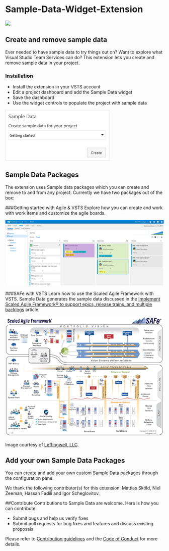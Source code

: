 # Sample-Data-Widget-Extension

![](https://almrangers.visualstudio.com/DefaultCollection/_apis/public/build/definitions/7f3cfb9a-d1cb-4e66-9d36-1af87b906fe9/90/badge)

## Create and remove sample data 

Ever needed to have sample data to try things out on? Want to explore what Visual Studio Team Services can do? This extension lets you create and remove sample data in your project.

### Installation
* Install the extension in your VSTS account
* Edit a project dashboard and add the Sample Data widget
* Save the dashboard
* Use the widget controls to populate the project with sample data

![](src/SampleData/img/SampleDataWidget.png)
 
## Sample Data Packages
The extension uses Sample data packages which you can create and remove to and from any project. 
Currently we have two packages out of the box: 

###Getting started with Agile & VSTS
Explore how you can create and work with work items and customize the agile boards.

![](src/SampleData/img//WIs.png)

###SAFe with VSTS
Learn how to use the Scaled Agile Framework with VSTS. Sample Data generates the sample data discussed in the [Implement Scaled Agile Framework® to support epics, release trains, and multiple backlogs](https://www.visualstudio.com/docs/work/scale/scaled-agile-framework) article.

![](src/SampleData/img//safe-concepts-poster.png)

Image courtesy of [Leffingwell, LLC](http://scaledagileframework.com/).

## Add your own Sample Data Packages ###

You can create and add your own custom Sample Data packages through the configuration pane.

We thank the following contributor(s) for this extension: Mattias Sköld, Niel Zeeman, Hassan Fadili and Igor Scheglovitov.

##Contribute
Contributions to Sample Data are welcome. Here is how you can contribute:  

- Submit bugs and help us verify fixes  
- Submit pull requests for bug fixes and features and discuss existing proposals   

Please refer to [Contribution guidelines](.github/CONTRIBUTING.md) and the [Code of Conduct](.github/COC.md) for more details.
